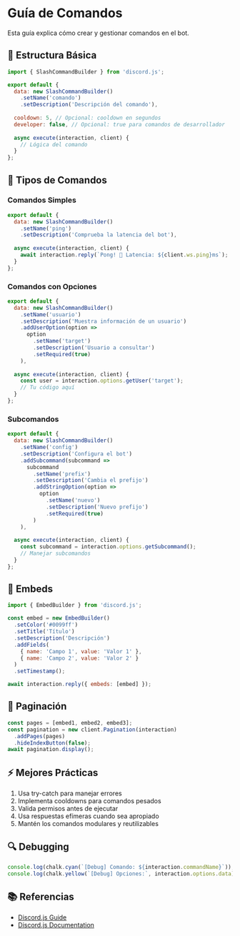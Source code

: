 # Guía de Comandos

Esta guía explica cómo crear y gestionar comandos en el bot.

## 📝 Estructura Básica

```javascript
import { SlashCommandBuilder } from 'discord.js';

export default {
  data: new SlashCommandBuilder()
    .setName('comando')
    .setDescription('Descripción del comando'),
  
  cooldown: 5, // Opcional: cooldown en segundos
  developer: false, // Opcional: true para comandos de desarrollador
  
  async execute(interaction, client) {
    // Lógica del comando
  }
};
```

## 🔧 Tipos de Comandos

### Comandos Simples
```javascript
export default {
  data: new SlashCommandBuilder()
    .setName('ping')
    .setDescription('Comprueba la latencia del bot'),
    
  async execute(interaction, client) {
    await interaction.reply(`Pong! 🏓 Latencia: ${client.ws.ping}ms`);
  }
};
```

### Comandos con Opciones
```javascript
export default {
  data: new SlashCommandBuilder()
    .setName('usuario')
    .setDescription('Muestra información de un usuario')
    .addUserOption(option => 
      option
        .setName('target')
        .setDescription('Usuario a consultar')
        .setRequired(true)
    ),
    
  async execute(interaction, client) {
    const user = interaction.options.getUser('target');
    // Tu código aquí
  }
};
```

### Subcomandos
```javascript
export default {
  data: new SlashCommandBuilder()
    .setName('config')
    .setDescription('Configura el bot')
    .addSubcommand(subcommand =>
      subcommand
        .setName('prefix')
        .setDescription('Cambia el prefijo')
        .addStringOption(option =>
          option
            .setName('nuevo')
            .setDescription('Nuevo prefijo')
            .setRequired(true)
        )
    ),
    
  async execute(interaction, client) {
    const subcommand = interaction.options.getSubcommand();
    // Manejar subcomandos
  }
};
```

## 🎨 Embeds

```javascript
import { EmbedBuilder } from 'discord.js';

const embed = new EmbedBuilder()
  .setColor('#0099ff')
  .setTitle('Título')
  .setDescription('Descripción')
  .addFields(
    { name: 'Campo 1', value: 'Valor 1' },
    { name: 'Campo 2', value: 'Valor 2' }
  )
  .setTimestamp();

await interaction.reply({ embeds: [embed] });
```

## 🔄 Paginación

```javascript
const pages = [embed1, embed2, embed3];
const pagination = new client.Pagination(interaction)
  .addPages(pages)
  .hideIndexButton(false);
await pagination.display();
```

## ⚡ Mejores Prácticas

1. Usa try-catch para manejar errores
2. Implementa cooldowns para comandos pesados
3. Valida permisos antes de ejecutar
4. Usa respuestas efímeras cuando sea apropiado
5. Mantén los comandos modulares y reutilizables

## 🔍 Debugging

```javascript
console.log(chalk.cyan(`[Debug] Comando: ${interaction.commandName}`));
console.log(chalk.yellow(`[Debug] Opciones:`, interaction.options.data));
```

## 📚 Referencias

- [Discord.js Guide](https://discordjs.guide/)
- [Discord.js Documentation](https://discord.js.org/)